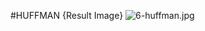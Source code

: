 #HUFFMAN {Result Image}
![6-huffman.jpg](https://github.com/abwlzjf/5819786_ParkNayeon/tree/6-huffman/6-huffman/6-huffman)
